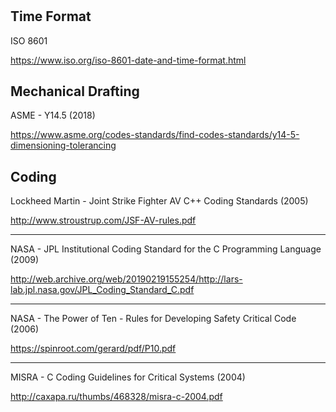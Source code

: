 #

## Time Format

ISO 8601

https://www.iso.org/iso-8601-date-and-time-format.html

## Mechanical Drafting

ASME - Y14.5 (2018)

https://www.asme.org/codes-standards/find-codes-standards/y14-5-dimensioning-tolerancing

## Coding

Lockheed Martin - Joint Strike Fighter AV C++ Coding Standards (2005)

http://www.stroustrup.com/JSF-AV-rules.pdf

---

NASA - JPL Institutional Coding Standard for the C Programming Language (2009)

http://web.archive.org/web/20190219155254/http://lars-lab.jpl.nasa.gov/JPL_Coding_Standard_C.pdf

---

NASA - The Power of Ten - Rules for Developing Safety Critical Code (2006)

https://spinroot.com/gerard/pdf/P10.pdf

---

MISRA - C Coding Guidelines for Critical Systems (2004)

http://caxapa.ru/thumbs/468328/misra-c-2004.pdf




